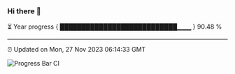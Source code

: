 ### Hi there 👋

⏳ Year progress { ███████████████████████████▁▁▁ } 90.48 %

---

⏰ Updated on Mon, 27 Nov 2023 06:14:33 GMT

![Progress Bar CI](https://github.com/liununu/liununu/workflows/Progress%20Bar%20CI/badge.svg)
